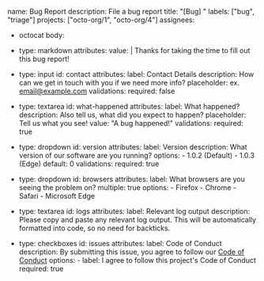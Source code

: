 name: Bug Report
description: File a bug report
title: "[Bug] "
labels: ["bug", "triage"]
projects: ["octo-org/1", "octo-org/4"]
assignees:

- octocat
  body:
- type: markdown
  attributes:
  value: |
  Thanks for taking the time to fill out this bug report!

- type: input
  id: contact
  attributes:
  label: Contact Details
  description: How can we get in touch with you if we need more info?
  placeholder: ex. email@example.com
  validations:
  required: false

- type: textarea
  id: what-happened
  attributes:
  label: What happened?
  description: Also tell us, what did you expect to happen?
  placeholder: Tell us what you see!
  value: "A bug happened!"
  validations:
  required: true

- type: dropdown
  id: version
  attributes:
  label: Version
  description: What version of our software are you running?
  options: - 1.0.2 (Default) - 1.0.3 (Edge)
  default: 0
  validations:
  required: true

- type: dropdown
  id: browsers
  attributes:
  label: What browsers are you seeing the problem on?
  multiple: true
  options: - Firefox - Chrome - Safari - Microsoft Edge

- type: textarea
  id: logs
  attributes:
  label: Relevant log output
  description: Please copy and paste any relevant log output. This will be automatically formatted into code, so no need for backticks.

- type: checkboxes
  id: issues
  attributes:
  label: Code of Conduct
  description: By submitting this issue, you agree to follow our [Code of Conduct](../blob/main/.github/CODE_OF_CONDUCT.md)
  options: - label: I agree to follow this project's Code of Conduct
  required: true
